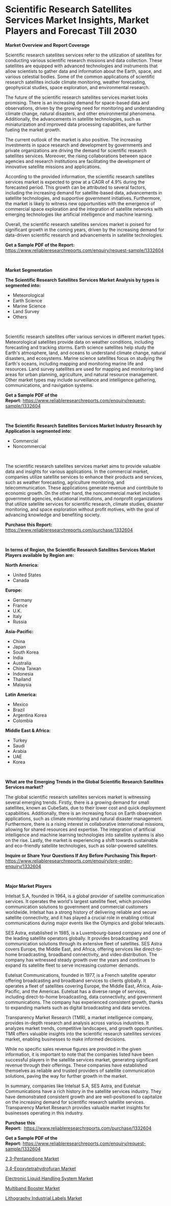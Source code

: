 <p><h1>Scientific Research Satellites Services Market Insights, Market Players and Forecast Till 2030</h1></p><p><strong>Market Overview and Report Coverage</strong></p>
<p><p>Scientific research satellites services refer to the utilization of satellites for conducting various scientific research missions and data collection. These satellites are equipped with advanced technologies and instruments that allow scientists to gather data and information about the Earth, space, and various celestial bodies. Some of the common applications of scientific research satellites include climate monitoring, weather forecasting, geophysical studies, space exploration, and environmental research.</p><p>The future of the scientific research satellites services market looks promising. There is an increasing demand for space-based data and observations, driven by the growing need for monitoring and understanding climate change, natural disasters, and other environmental phenomena. Additionally, the advancements in satellite technologies, such as miniaturization and improved data processing capabilities, are further fueling the market growth.</p><p>The current outlook of the market is also positive. The increasing investments in space research and development by governments and private organizations are driving the demand for scientific research satellites services. Moreover, the rising collaborations between space agencies and research institutions are facilitating the development of innovative satellite missions and applications.</p><p>According to the provided information, the scientific research satellites services market is expected to grow at a CAGR of 4.9% during the forecasted period. This growth can be attributed to several factors, including the increasing demand for satellite-based data, advancements in satellite technologies, and supportive government initiatives. Furthermore, the market is likely to witness new opportunities with the emergence of commercial space exploration and the integration of satellite networks with emerging technologies like artificial intelligence and machine learning.</p><p>Overall, the scientific research satellites services market is poised for significant growth in the coming years, driven by the increasing demand for data-driven scientific research and advancements in satellite technologies.</p></p>
<p><strong>Get a Sample PDF of the Report:</strong> <a href="https://www.reliableresearchreports.com/enquiry/request-sample/1332604">https://www.reliableresearchreports.com/enquiry/request-sample/1332604</a></p>
<p>&nbsp;</p>
<p><strong>Market Segmentation</strong></p>
<p><strong>The Scientific Research Satellites Services Market Analysis by types is segmented into:</strong></p>
<p><ul><li>Meteorological</li><li>Earth Science</li><li>Marine Science</li><li>Land Survey</li><li>Others</li></ul></p>
<p>&nbsp;</p>
<p><p>Scientific research satellites offer various services in different market types. Meteorological satellites provide data on weather conditions, including forecasting and tracking storms. Earth science satellites help study the Earth's atmosphere, land, and oceans to understand climate change, natural disasters, and ecosystems. Marine science satellites focus on studying the Earth's oceans, including mapping and monitoring marine life and resources. Land survey satellites are used for mapping and monitoring land areas for urban planning, agriculture, and natural resource management. Other market types may include surveillance and intelligence gathering, communications, and navigation systems.</p></p>
<p><strong>Get a Sample PDF of the Report:</strong>&nbsp;<a href="https://www.reliableresearchreports.com/enquiry/request-sample/1332604">https://www.reliableresearchreports.com/enquiry/request-sample/1332604</a></p>
<p>&nbsp;</p>
<p><strong>The Scientific Research Satellites Services Market Industry Research by Application is segmented into:</strong></p>
<p><ul><li>Commercial</li><li>Noncommercial</li></ul></p>
<p>&nbsp;</p>
<p><p>The scientific research satellites services market aims to provide valuable data and insights for various applications. In the commercial market, companies utilize satellite services to enhance their products and services, such as weather forecasting, agriculture monitoring, and telecommunication. These applications generate revenue and contribute to economic growth. On the other hand, the noncommercial market includes government agencies, educational institutions, and nonprofit organizations that utilize satellite services for scientific research, climate studies, disaster monitoring, and space exploration without profit motives, with the goal of advancing knowledge and benefiting society.</p></p>
<p><strong>Purchase this Report:</strong>&nbsp; <a href="https://www.reliableresearchreports.com/purchase/1332604">https://www.reliableresearchreports.com/purchase/1332604</a></p>
<p>&nbsp;</p>
<p><strong>In terms of Region, the Scientific Research Satellites Services Market Players available by Region are:</strong></p>
<p>
    <p> <strong> North America: </strong>
        <ul>
            <li>United States</li>
            <li>Canada</li>
        </ul>
        </p> 
    <p> <strong> Europe: </strong>
        <ul>
            <li>Germany</li>
            <li>France</li>
            <li>U.K.</li>
            <li>Italy</li>
            <li>Russia</li>
        </ul>
        </p> 
    <p> <strong> Asia-Pacific: </strong>
        <ul>
            <li>China</li>
            <li>Japan</li>
            <li>South Korea</li>
            <li>India</li>
            <li>Australia</li>
            <li>China Taiwan</li>
            <li>Indonesia</li>
            <li>Thailand</li>
            <li>Malaysia</li>
        </ul>
        </p> 
    <p> <strong> Latin America: </strong>
        <ul>
            <li>Mexico</li>
            <li>Brazil</li>
            <li>Argentina Korea</li>
            <li>Colombia</li>
        </ul>
        </p> 
    <p> <strong> Middle East & Africa: </strong>
        <ul>
            <li>Turkey</li>
            <li>Saudi</li>
            <li>Arabia</li>
            <li>UAE</li>
            <li>Korea</li>
        </ul>
    </p>
    </p>
<p>&nbsp;</p>
<p><strong>What are the Emerging Trends in the Global Scientific Research Satellites Services market?</strong></p>
<p><p>The global scientific research satellites services market is witnessing several emerging trends. Firstly, there is a growing demand for small satellites, known as CubeSats, due to their lower cost and quick deployment capabilities. Additionally, there is an increasing focus on Earth observation applications, such as climate monitoring and natural disaster management. Furthermore, there is a rising interest in collaborative international missions, allowing for shared resources and expertise. The integration of artificial intelligence and machine learning technologies into satellite systems is also on the rise. Lastly, the market is experiencing a shift towards sustainable and eco-friendly satellite technologies, such as solar-powered satellites.</p></p>
<p><strong>Inquire or Share Your Questions If Any Before Purchasing This Report</strong>- <a href="https://www.reliableresearchreports.com/enquiry/pre-order-enquiry/1332604">https://www.reliableresearchreports.com/enquiry/pre-order-enquiry/1332604</a></p>
<p>&nbsp;</p>
<p><strong>Major Market Players</strong></p>
<p><p>Intelsat S.A, founded in 1964, is a global provider of satellite communication services. It operates the world's largest satellite fleet, which provides communication solutions to government and commercial customers worldwide. Intelsat has a strong history of delivering reliable and secure satellite connectivity, and it has played a crucial role in enabling critical communications during major events like the Olympics and global telecasts.</p><p>SES Astra, established in 1985, is a Luxembourg-based company and one of the leading satellite operators globally. It provides broadcasting and communication solutions through its extensive fleet of satellites. SES Astra covers Europe, the Middle East, and Africa, offering services like direct-to-home broadcasting, broadband connectivity, and video distribution. The company has witnessed steady growth over the years and continues to expand its satellite fleet to serve increasing customer demands.</p><p>Eutelsat Communications, founded in 1977, is a French satellite operator offering broadcasting and broadband services to clients globally. It operates a fleet of satellites covering Europe, the Middle East, Africa, Asia-Pacific, and the Americas. Eutelsat has a diverse range of services, including direct-to-home broadcasting, data connectivity, and government communications. The company has experienced consistent growth, thanks to expanding markets such as digital broadcasting and data services.</p><p>Transparency Market Research (TMR), a market intelligence company, provides in-depth research and analysis across various industries. It analyzes market trends, competitive landscapes, and growth opportunities. TMR offers valuable insights into the scientific research satellites services market, enabling businesses to make informed decisions.</p><p>While no specific sales revenue figures are provided in the given information, it is important to note that the companies listed have been successful players in the satellite services market, generating significant revenue through their offerings. These companies have established themselves as reliable and trusted providers of satellite communication solutions, paving the way for further growth in the market.</p><p>In summary, companies like Intelsat S.A, SES Astra, and Eutelsat Communications have a rich history in the satellite services industry. They have demonstrated consistent growth and are well-positioned to capitalize on the increasing demand for scientific research satellite services. Transparency Market Research provides valuable market insights for businesses operating in this industry.</p></p>
<p><strong>Purchase this Report:</strong>&nbsp;&nbsp;<a href="https://www.reliableresearchreports.com/purchase/1332604">https://www.reliableresearchreports.com/purchase/1332604</a></p>
<p></p>
<p><strong>Get a Sample PDF of the Report:</strong>&nbsp;<a href="https://www.reliableresearchreports.com/enquiry/request-sample/1332604">https://www.reliableresearchreports.com/enquiry/request-sample/1332604</a></p>
<p><p><a href="https://github.com/vimar16th/Market-Research-Report-List-1/blob/main/23-pentanedione-market.md">2,3-Pentanedione Market</a></p><p><a href="https://github.com/sofayahoo2023/Market-Research-Report-List-1/blob/main/34-epoxytetrahydrofuran-market.md">3,4-Epoxytetrahydrofuran Market</a></p><p><a href="https://www.linkedin.com/pulse/electronic-liquid-handling-system-market-insights-players/">Electronic Liquid Handling System Market</a></p><p><a href="https://medium.com/@nicosmitham/multiband-booster-market-size-growth-forecast-2023-2030-661b8a02156b">Multiband Booster Market</a></p><p><a href="https://www.linkedin.com/pulse/lithography-industrial-labels-market-size-growth-forecast/">Lithography Industrial Labels Market</a></p></p>